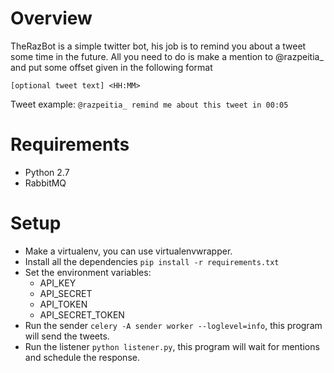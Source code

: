 Overview
====

TheRazBot is a simple twitter bot, his job is to remind you about a tweet some time in the future. All you need to do is make a mention to @razpeitia_ and put some offset given in the following format

`[optional tweet text] <HH:MM>`

Tweet example: `@razpeitia_ remind me about this tweet in 00:05`

Requirements
====

* Python 2.7
* RabbitMQ


Setup
====

* Make a virtualenv, you can use virtualenvwrapper.
* Install all the dependencies `pip install -r requirements.txt`
* Set the environment variables:
    * API\_KEY
    * API\_SECRET
    * API\_TOKEN
    * API\_SECRET\_TOKEN
* Run the sender `celery -A sender worker --loglevel=info`, this program will send the tweets.
* Run the listener `python listener.py`, this program will wait for mentions and schedule the response.
